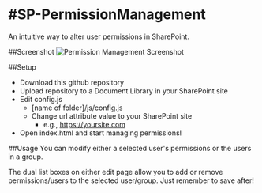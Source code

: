 #SP-PermissionManagement
=======================

An intuitive way to alter user permissions in SharePoint.


##Screenshot
![Permission Management Screenshot](https://raw.githubusercontent.com/dhardin/sp-permissionmanagement/master/user%20permissions.gif)

##Setup
- Download this github repository
- Upload repository to a Document Library in your SharePoint site
- Edit config.js
  - [name of folder]/js/config.js
  - Change url attribute value to your SharePoint site
    - e.g., https://yoursite.com
- Open index.html and start managing permissions!

##Usage
You can modify either a selected user's permissions or the users in a group.

The dual list boxes on either edit page allow you to add or remove permissions/users to the selected user/group.  Just remember to save after!